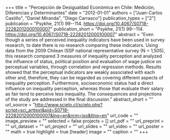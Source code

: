 +++
title = "Percepción de Desigualdad Económica en Chile: Medición, Diferencias y Determinantes"
date = "2012-01-01"
authors = ["Juan-Carlos Castillo", "Daniel Miranda", "Diego Carrasco"]
publication_types = ["2"]
publication = "Psykhe, 21(1) 99--114. https://doi.org/10.4067/S0718-22282012000100007"
publication_short = "Psykhe, 21(1) 99--114. https://doi.org/10.4067/S0718-22282012000100007"
abstract = "Even though a series of perceived inequality indicators have been used in survey research, to date there is no research comparing these indicators. Using data from the 2009 Chilean ISSP national representative survey (N = 1,505), this research compared 3 measures of inequality perception and analyzed the influence of status, political position and evaluation of wage justice on perceptual variables, through correlation and regression methods. Results showed that the perceptual indicators are weakly associated with each other and, therefore, they can be regarded as covering different aspects of inequality perception. Furthermore, socioeconomic status had a direct influence on inequality perception, whereas those that evaluate their salary as fair tend to perceive less inequality. The consequences and projections of the study are addressed in the final discussion."
abstract_short = ""
url_source = "http://www.scielo.cl/scielo.php?script=sci_arttext&pid=S0718-22282012000100007&lng=en&nrm=iso&tlng=en"
url_code = ""
image_preview = ""
selected = false
projects = []
url_pdf = ""
url_preprint = ""
url_dataset = ""
url_project = ""
url_slides = ""
url_video = ""
url_poster = ""
math = true
highlight = true
[header]
image = ""
caption = ""
+++
